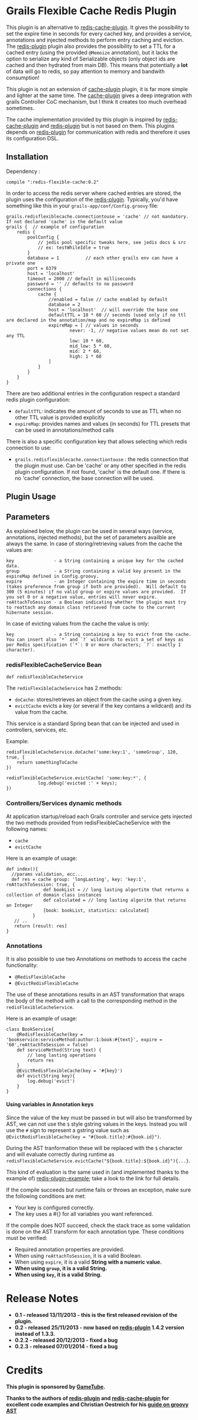 Grails Flexible Cache Redis Plugin
==================================

This plugin is an alternative to [redis-cache-plugin]. It gives the possibility to set the expire time in seconds for every cached key, and provides a service, annotations and injected methods to perform entry caching and eviction.
The [redis-plugin] plugin also provides the possibility to set a TTL for a cached entry (using the provided `@Memoize` annotation), but it lacks the option to serialize any kind of Serializable objects (only object ids are cached and then hydrated from main DB).
This means that potentially a <b>lot</b> of data will go to redis, so pay attention to memory and bandwith consumption!

This plugin is not an extension of [cache-plugin] plugin, it is far more simple and lighter at the same time.
The [cache-plugin] gives a deep integration with grails Controller CoC mechanism, but I think it creates too much overhead sometimes.

The cache implementation provided by this plugin is inspired by [redis-cache-plugin] and [redis-plugin] but is not based on them.
This plugins depends on [redis-plugin] for communication with redis and therefore it uses its configuration DSL.

Installation
------------
Dependency :

    compile ":redis-flexible-cache:0.2" 

In order to access the redis server where cached entries are stored, the plugin uses the configuration of the [redis-plugin]. 
Typically, you'd have something like this in your `grails-app/conf/Config.groovy` file:

    grails.redisflexiblecache.connectiontouse = 'cache' // not mandatory. If not declared 'cache' is the default value
    grails {  // example of configuration
        redis {
            poolConfig {
                // jedis pool specific tweaks here, see jedis docs & src
                // ex: testWhileIdle = true
            }
            database = 1          // each other grails env can have a private one
            port = 6379
            host = 'localhost'
            timeout = 2000 // default in milliseconds
            password = '' // defaults to no password
            connections {
                cache {
                    //enabled = false // cache enabled by default
                    database = 2
                    host = 'localhost'  // will override the base one
                    defaultTTL = 10 * 60 // seconds (used only if no ttl are declared in the annotation/map and no expireMap is defined
                    expireMap = [ // values in seconds
                            never: -1, // negative values mean do not set any TTL
                            low: 10 * 60,
                            mid_low: 5 * 60,
                            mid: 2 * 60,
                            high: 1 * 60
                    ]
                }
            }
        }
    }

There are two additional entries in the configuration respect a standard redis plugin configuration:
 * `defaultTTL`: indicates the amount of seconds to use as TTL when no other TTL value is provided explicitly
 * `expireMap`: provides names and values (in seconds) for TTL presets that can be used in annotations/method calls

There is also a specific configuration key that allows selecting which redis connection to use:
 * `grails.redisflexiblecache.connectiontouse` : the redis connection that the plugin must use. Can be 'cache' or any other specified in the redis plugin configuration. If not found, 'cache' is the default one. If there is no 'cache' connection, the base connection will be used.

Plugin Usage
------------

## Parameters ##

As explained below, the plugin can be used in several ways (service, annotations, injected methods), but the set of parameters availble are always the same.
In case of storing/retrieving values from the cache the values are:

    key               - a String containing a unique key for the cached data.
    group             - a String containing a valid key present in the expireMap defined in Config.groovy.
    expire            - an Integer containing the expire time in seconds (takes preference from group if both are provided).  Will default to 300 (5 minutes) if no valid group or expire values are provided.  If you set 0 or a negative value, entries will never expire.
    reAttachToSession - a Boolean indicating whether the plugin must try to reattach any domain class retrieved from cache to the current hibernate session.

In case of evicting values from the cache the value is only:

    key               - a String containing a key to evict from the cache. You can insert also `*` and `?` wildcards to evict a set of keys as per Redis specification (`*`: 0 or more characters; `?`: exactly 1 character).


### redisFlexibleCacheService Bean ###

    def redisFlexibleCacheService

The `redisFlexibleCacheService` has 2 methods: 
 * `doCache`: stores/retrieves an object from the cache using a given key.
 * `evictCache` evicts a key (or several if the key contains a wildcard) and its value from the cache.

This service is a standard Spring bean that can be injected and used in controllers, services, etc.

Example:
    
    redisFlexibleCacheService.doCache('some:key:1', 'someGroup', 120, true, {
        return somethingToCache
    })

    redisFlexibleCacheService.evictCache( 'some:key:*', {
                log.debug('evicted :' + keys);
    })

### Controllers/Services dynamic methods ###

At application startup/reload each Grails controller and service gets injected the two methods provided from redisFlexibleCacheService with the following names:
 * `cache`
 * `evictCache`

Here is an example of usage:

    def index(){
      //params validation, ecc...
      def res = cache group: 'longLasting', key: 'key:1', reAttachToSession: true, {
                  def bookList = // long lasting algortitm that returns a collection of domain class instances
                  def calculated = // long lasting algoritm that returns an Integer  
                  [book: bookList, statistics: calculated]
              }
       // ..
       return [result: res]
    }

### Annotations ###

It is also possible to use two Annotations on methods to access the cache functionality: 
 * `@RedisFlexibleCache`
 * `@EvictRedisFlexibleCache`

The use of these annotations results in an AST transformation that wraps the body of the method with a call to the corresponding method in the `redisFlexibleCacheService`.

Here is an example of usage:
    
    class BookService{
        @RedisFlexibleCache(key = 'bookservice:serviceMethod:author:1:book:#{text}', expire = '60',reAttachToSession = false)
        def serviceMethod(String text) {
            // long lasting operations
            return res
        }
        @EvictRedisFlexibleCache(key = '#{key}')
        def evict(String key){
            log.debug('evict')
        }
    }


#### Using variables in Annotation keys ####

Since the value of the key must be passed in but will also be transformed by AST, we can not use the `$` style gstring values in the keys.
Instead you will use the `#` sign to represent a gstring value such as `@EvictRedisFlexibleCache(key = "#{book.title}:#{book.id}")`.

During the AST tranformation these will be replaced with the `$` character and will evaluate correctly during runtime as `redisFlexibleCacheService.evictCache("${book.title}:${book.id}"){...}`.

This kind of evaluation is the same used in (and implemented thanks to the example of) [redis-plugin-example]; take a look to the link for full details.

If the compile succeeds but runtime fails or throws an exception, make sure the following conditions are met:
  * Your key is configured correctly.
  * The key uses a #{} for all variables you want referenced.

If the compile does NOT succeed, check the stack trace as some validation is done on the AST transform for each annotation type. These conditions must be verified:
  * Required annotation properties are provided.
  * When using `reAttachToSession`, it is a valid Boolean.
  * When using `expire`, it is a valid <b>String<b> with a numeric value.
  * When using `group`, it is a valid String.
  * When using `key`, it is a valid String.


Release Notes
=============

* 0.1   - released 13/11/2013 - this is the first released revision of the plugin.
* 0.2   - released 25/11/2013 - now based on [redis-plugin] 1.4.2 version instead of 1.3.3.
* 0.2.2 - released 20/12/2013 - fixed a bug
* 0.2.3 - released 07/01/2014 - fixed a bug

Credits
=======

This plugin is sponsored by <b>[GameTube]</b>.

Thanks to the authors of [redis-plugin] and [redis-cache-plugin] for excellent code examples and Christian Oestreich for his [guide on groovy AST]

[redis-cache-plugin]: http://www.grails.org/plugin/cache-redis
[redis-plugin]: http://www.grails.org/plugin/redis
[redis-plugin-example]: https://github.com/grails-plugins/grails-redis#memoization-annotation-keys
[cache-plugin]: http://www.grails.org/plugin/cache
[redis]: http://redis.io
[jedis]: https://github.com/xetorthio/jedis/wiki
[GameTube]: http://www.gametube.org/
[guide on groovy AST]: http://www.christianoestreich.com/2012/02/groovy-ast-transformations-part-1/
